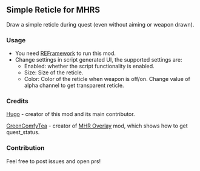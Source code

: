 ## Simple Reticle for MHRS

Draw a simple reticle during quest (even without aiming or weapon drawn).

### Usage
- You need [REFramework](https://www.nexusmods.com/monsterhunterrise/mods/26) to run this mod.
- Change settings in script generated UI, the supported settings are:
  - Enabled: whether the script functionality is enabled.
  - Size: Size of the reticle.
  - Color: Color of the reticle when weapon is off/on. Change value of alpha channel to get transparent reticle.

### Credits

[Hugo](https://github.com/DerKleineLi) - creator of this mod and its main contributor.

[GreenComfyTea](https://www.nexusmods.com/monsterhunterrise/users/136480908) - creator of [MHR Overlay](https://www.nexusmods.com/monsterhunterrise/mods/50) mod, which shows how to get quest_status.

### Contribution

Feel free to post issues and open prs!